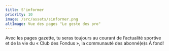 ```yaml
---
title: S'informer
priority: 10
image: /src/assets/sinformer.png
altImage: Vue des pages "Le geste des pro"
---
```


Avec les pages gazette, tu seras toujours au courant de l’actualité sportive et de la vie du « Club des Fondus », la communauté des abonné(e)s À fond!
